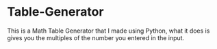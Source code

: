 # Table-Generator
This is a Math Table Generator that I made using Python, what it does is gives you the multiples of the number you entered in the input.
